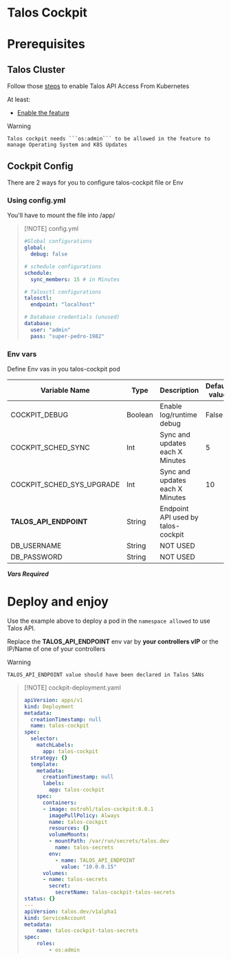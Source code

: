 # Talos Cockpit

# Prerequisites

## Talos Cluster
Follow those [steps](https://www.talos.dev/v1.8/advanced/talos-api-access-from-k8s/) to enable Talos API Access From Kubernetes

At least:
* [Enable the feature](https://www.talos.dev/v1.8/advanced/talos-api-access-from-k8s/#enabling-the-feature)

> [!WARNING]  
    Talos cockpit needs ```os:admin``` to be allowed in the feature to manage Operating System and K8S Updates 

## Cockpit Config

There are 2 ways for you to configure talos-cockpit file or Env

### Using **config.yml** 

You'll have to mount the file into /app/

> [!NOTE] config.yml
> ```yaml
> #Global configurations
> global:
>   debug: false
>
> # schedule configurations
> schedule:
>   sync_members: 15 # in Minutes
>
> # Talosctl configurations
> talosctl:
>   endpoint: "localhost" 
> 
> # Database credentials (unused)
> database:
>   user: "admin"
>   pass: "super-pedro-1982"
> ```

### Env vars

Define Env vas in you talos-cockpit pod

| Variable Name | Type | Description | Default value |
| ------------------ | ---- | ----------- | ------------- |
| COCKPIT_DEBUG | Boolean | Enable log/runtime debug | False |
| COCKPIT_SCHED_SYNC | Int | Sync and updates each X Minutes | 5 |
| COCKPIT_SCHED_SYS_UPGRADE | Int | Sync and updates each X Minutes | 10 |
| **TALOS_API_ENDPOINT** | String | Endpoint API used by talos-cockpit | |
| DB_USERNAME | String | NOT USED | |
| DB_PASSWORD | String | NOT USED | |

***Vars Required***

# Deploy and enjoy

Use the example above to deploy a pod in the ````namespace allowed```` to use Talos API.

Replace the **TALOS_API_ENDPOINT** env var by **your controllers vIP** or the IP/Name of one of your controllers

> [!WARNING]  
    TALOS_API_ENDPOINT value should have been declared in Talos SANs

> [!NOTE] cockpit-deployment.yaml
> ```yaml
> apiVersion: apps/v1
> kind: Deployment
> metadata:
>   creationTimestamp: null
>   name: talos-cockpit
> spec:
>   selector:
>     matchLabels:
>       app: talos-cockpit
>   strategy: {}
>   template:
>     metadata:
>       creationTimestamp: null
>       labels:
>         app: talos-cockpit
>     spec:
>       containers:
>       - image: mstrohl/talos-cockpit:0.0.1
>         imagePullPolicy: Always
>         name: talos-cockpit
>         resources: {}
>         volumeMounts:
>         - mountPath: /var/run/secrets/talos.dev
>           name: talos-secrets
>         env:
>           - name: TALOS_API_ENDPOINT
>             value: "10.0.0.15"
>       volumes:
>       - name: talos-secrets
>         secret:
>           secretName: talos-cockpit-talos-secrets
> status: {}
> ---
> apiVersion: talos.dev/v1alpha1
> kind: ServiceAccount
> metadata:
>     name: talos-cockpit-talos-secrets
> spec:
>     roles:
>         - os:admin
>  ```